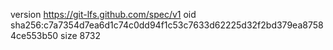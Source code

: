version https://git-lfs.github.com/spec/v1
oid sha256:c7a7354d7ea6d1c74c0dd94f1c53c7633d62225d32f2bd379ea87584ce553b50
size 8732
